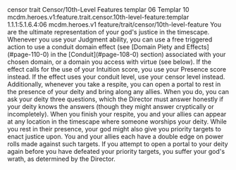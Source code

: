 <ability>
  <metadata>
    <class>censor</class>
    <feature_type>trait</feature_type>
    <file_dpath>Censor/10th-Level Features</file_dpath>
    <item_id>templar</item_id>
    <item_index>06</item_index>
    <item_name>Templar</item_name>
    <level>10</level>
    <scc>mcdm.heroes.v1:feature.trait.censor.10th-level-feature:templar</scc>
    <scdc>1.1.1:5.1.6.4:06</scdc>
    <source>mcdm.heroes.v1</source>
    <type>feature/trait/censor/10th-level-feature</type>
  </metadata>
  <effects>
    <effect type="mundane">You are the ultimate representation of your god&apos;s justice in the timescape. Whenever you use your Judgment ability, you can use a free triggered action to use a conduit domain effect (see [Domain Piety and Effects](#page-110-0) in the [Conduit](#page-108-0) section) associated with your chosen domain, or a domain you access with virtue (see below). If the effect calls for the use of your Intuition score, you use your Presence score instead. If the effect uses your conduit level, use your censor level instead.
Additionally, whenever you take a respite, you can open a portal to rest in the presence of your deity and bring along any allies. When you do, you can ask your deity three questions, which the Director must
answer honestly if your deity knows the answers (though they might answer cryptically or incompletely). When you finish your respite, you and your allies can appear at any location in the timescape where someone worships your deity.
While you rest in their presence, your god might also give you priority targets to enact justice upon. You and your allies each have a double edge on power rolls made against such targets. If you attempt to open a portal to your deity again before you have defeated your priority targets, you suffer your god&apos;s wrath, as determined by the Director.</effect>
  </effects>
</ability>

